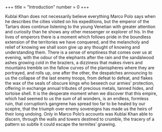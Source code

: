 +++
title = "Introduction"
number = 0
+++

Kublai Khan does not necessarily believe everything Marco Polo says when he describes the cities visited on his expeditions, but the emperor of the Tartars does continue listening to the young Venetian with greater attention and curiosity than he shows any other messenger or explorer of his. In the lives of emperors there is a moment which follows pride in the boundless extension of the territories we have conquered, and the melancholy and relief of knowing we shall soon give up any thought of knowing and understanding them. There is a sense of emptiness that comes over us at evening, with the odour of the elephants after the rain and the sandalwood ashes growing cold in the braziers, a dizziness that makes rivers and mountains tremble on the fallow curves of the planispheres where they are portrayed, and rolls up, one after the other, the despatches announcing to us the collapse of the last enemy troops, from defeat to defeat, and flakes the wax of the seals of obscure kings who beseech our armies’ protection, offering in exchange annual tributes of precious metals, tanned hides, and tortoise shell. It is the desperate moment when we discover that this empire, which had seemed to us the sum of all wonders, is an endless, formless ruin, that corruption’s gangrene has spread too far to be healed by our sceptre, that the triumph over enemy sovereigns has made us the heirs of their long undoing. Only in Marco Polo’s accounts was Kublai Khan able to discern, through the walls and towers destined to crumble, the tracery of a pattern so subtle it could escape the termites’ gnawing.